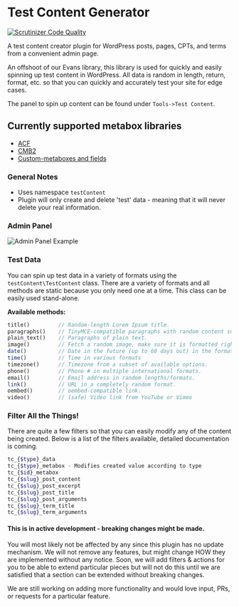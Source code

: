 # Test Content Generator

[![Scrutinizer Code Quality](https://scrutinizer-ci.com/g/oldtownmedia/test-content-suite/badges/quality-score.png?b=master)](https://scrutinizer-ci.com/g/oldtownmedia/test-content-suite/?branch=master)

A test content creator plugin for WordPress posts, pages, CPTs, and terms from a convenient admin page.

An offshoot of our Evans library, this library is used for quickly and easily spinning up test content in WordPress. All data is random in length, return, format, etc. so that you can quickly and accurately test your site for edge cases.

The panel to spin up content can be found under `Tools->Test Content`.


## Currently supported metabox libraries
* [ACF](https://www.advancedcustomfields.com/)
* [CMB2](https://github.com/WebDevStudios/CMB2)
* [Custom-metaboxes and fields](https://github.com/WebDevStudios/Custom-Metaboxes-and-Fields-for-WordPress)


### General Notes
* Uses namespace `testContent`
* Plugin will only create and delete 'test' data - meaning that it will never delete your real information.


### Admin Panel
![Admin Panel Example](https://mikeselander.com/wp-content/uploads/2016/05/screenshot1.png)


### Test Data

You can spin up test data in a variety of formats using the `testContent\TestContent` class. There are a variety of formats and all methods are static because you only need one at a time. This class can be easily used stand-alone.

**Available methods:**

```php
title()			// Random-length Lorem Ipsum title.
paragraphs()	// TinyMCE-compatible paragraphs with random content suchas tables, images, quotes, etc.
plain_text()	// Paragraphs of plain text.
image()			// Fetch a random image, make sure it is formatted right, download it, and put it in the media library.
date()			// Date in the future (up to 60 days out) in the format prescribed.
time()			// Time in various formats
timezone()		// Timezone from a subset of available options.
phone()			// Phone # in multiple international formats.
email()			// Email address in random lengths/formats.
link()			// URL in a completely random format.
oembed()		// oembed-compatible link.
video()			// (safe) Video link from YouTube or Vimeo
```

### Filter All the Things!

There are quite a few filters so that you can easily modify any of the content being created. Below is a list of the filters available, detailed documentation is coming.

```php
tc_{$type}_data
tc_{$type}_metabox - Modifies created value according to type
tc_{$id}_metabox
tc_{$slug}_post_content
tc_{$slug}_post_excerpt
tc_{$slug}_post_title
tc_{$slug}_post_arguments
tc_{$slug}_term_title
tc_{$slug}_term_arguments
```



#### This is in active development - breaking changes might be made.

You will most likely not be affected by any since this plugin has no update mechanism. We will not remove any features, but might change HOW they are implemented without any notice. Soon, we will add filters & actions for you to be able to extend particular pieces but will not do this until we are satisfied that a section can be extended without breaking changes.

We are still working on adding more functionality and would love input, PRs, or requests for a particular feature.
